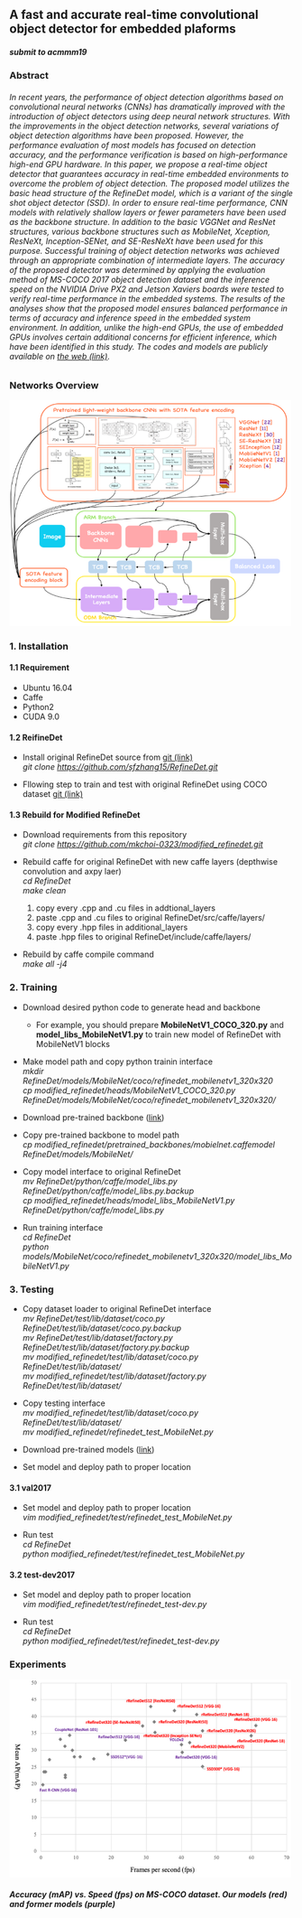 ## A fast and accurate real-time convolutional object detector for embedded plaforms

##### submit to acmmm19

### Abstract
###### In recent years, the performance of object detection algorithms based on convolutional neural networks (CNNs) has dramatically improved with the introduction of object detectors using deep neural network structures. With the improvements in the object detection networks, several variations of object detection algorithms have been proposed. However, the performance evaluation of most models has focused on detection accuracy, and the performance verification is based on high-performance high-end GPU hardware. In this paper, we propose a real-time object detector that guarantees accuracy in real-time embedded environments to overcome the problem of object detection. The proposed model utilizes the basic head structure of the RefineDet model, which is a variant of the single shot object detector (SSD). In order to ensure real-time performance, CNN models with relatively shallow layers or fewer parameters have been used as the backbone structure. In addition to the basic VGGNet and ResNet structures, various backbone structures such as MobileNet, Xception, ResNeXt, Inception-SENet, and SE-ResNeXt have been used for this purpose. Successful training of object detection networks was achieved through an appropriate combination of intermediate layers. The accuracy of the proposed detector was determined by applying the evaluation method of MS-COCO 2017 object detection dataset and the inference speed on the NVIDIA Drive PX2 and Jetson Xaviers boards were tested to verify real-time performance in the embedded systems. The results of the analyses show that the proposed model ensures balanced performance in terms of accuracy and inference speed in the embedded system environment. In addition, unlike the high-end GPUs, the use of embedded GPUs involves certain additional concerns for efficient inference, which have been identified in this study. The codes and models are publicly available on [the web (link)](https://github.com/mkchoi-0323/modified_refinedet/).

### Networks Overview
<img src="./imgs/figure2.png" width="500" height="400">

### 1. Installation
#### 1.1 Requirement
- Ubuntu 16.04
- Caffe
- Python2
- CUDA 9.0

#### 1.2 ReifineDet
- Install original RefineDet source from [git (link)](https://github.com/sfzhang15/RefineDet)  
  _git clone https://github.com/sfzhang15/RefineDet.git_
  
- Fllowing step to train and test with original RefineDet using COCO dataset [git (link)](http://cocodataset.org/#home)

#### 1.3 Rebuild for Modified RefineDet
- Download requirements from this repository  
  _git clone https://github.com/mkchoi-0323/modified_refinedet.git_

- Rebuild caffe for original RefineDet with new caffe layers (depthwise convolution and axpy laer)  
  _cd RefineDet_  
  _make clean_  
  1. copy every .cpp and .cu files in addtional_layers  
  2. paste .cpp and .cu files to original RefineDet/src/caffe/layers/  
  3. copy every .hpp files in additional_layers  
  4. paste .hpp files to original RefineDet/include/caffe/layers/  

- Rebuild by caffe compile command  
  _make all -j4_

### 2. Training
- Download desired python code to generate head and backbone  
  * For example, you should prepare **MobileNetV1_COCO_320.py** and **model_libs_MobileNetV1.py** to train new model of RefineDet with MobileNetV1 blocks

- Make model path and copy python trainin interface  
  _mkdir RefineDet/models/MobileNet/coco/refinedet_mobilenetv1_320x320_  
  _cp modified_refinedet/heads/MobileNetV1_COCO_320.py RefineDet/models/MobileNet/coco/refinedet_mobilenetv1_320x320/_

- Download pre-trained backbone ([link](https://drive.google.com/drive/folders/1yMk-NwEisESKt6c8emIvmi1SCYFI0VbJ?usp=sharing))

- Copy pre-trained backbone to model path  
  _cp modified_refinedet/pretrained_backbones/mobielnet.caffemodel RefineDet/models/MobileNet/_

- Copy model interface to original RefineDet  
  _mv RefineDet/python/caffe/model_libs.py RefineDet/python/caffe/model_libs.py.backup_   
  _cp modified_refinedet/heads/model_libs_MobileNetV1.py RefineDet/python/caffe/model_libs.py_  
  
- Run training interface  
  _cd RefineDet_  
  _python models/MobileNet/coco/refinedet_mobilenetv1_320x320/model_libs_MobileNetV1.py_  

### 3. Testing
- Copy dataset loader to original RefineDet interface  
  _mv RefineDet/test/lib/dataset/coco.py RefineDet/test/lib/dataset/coco.py.backup_  
  _mv RefineDet/test/lib/dataset/factory.py RefineDet/test/lib/dataset/factory.py.backup_  
  _mv modified_refinedet/test/lib/dataset/coco.py RefineDet/test/lib/dataset/_  
  _mv modified_refinedet/test/lib/dataset/factory.py RefineDet/test/lib/dataset/_  
  
- Copy testing interface  
  _mv modified_refinedet/test/lib/dataset/coco.py RefineDet/test/lib/dataset/_  
  _mv modified_refinedet/refinedet_test_MobileNet.py_  

- Download pre-trained models ([link](https://drive.google.com/open?id=1NrC9p4R-z4HmN29A13boo_srfgwfmLah))

- Set model and deploy path to proper location

#### 3.1 val2017
- Set model and deploy path to proper location  
  _vim modified_refinedet/test/refinedet_test_MobileNet.py_

- Run test  
  _cd RefineDet_  
  _python modified_refinedet/test/refinedet_test_MobileNet.py_

#### 3.2 test-dev2017
- Set model and deploy path to proper location  
  _vim modified_refinedet/test/refinedet_test-dev.py_
  
- Run test  
  _cd RefineDet_  
  _python modified_refinedet/test/refinedet_test-dev.py_
  
### Experiments
<img src="./imgs/figure1.png" width="500" height="350"> 

##### Accuracy (mAP) vs. Speed (fps) on MS-COCO dataset. Our models (red) and former models (purple)
